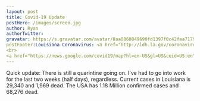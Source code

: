 ```yaml
---
layout: post
title: Covid-19 Update
postHero: /images/screen.jpg
author: Ryan
authorTwitter: 
gravatar: https://s.gravatar.com/avatar/8aa8860849690fd1397f0c42faa71795?s=80
postFooter:Louisiana Coronavirus: <a href="http://ldh.la.gov/coronavirus/">Covid Louisiana</a>
<br>
<a href="https://news.google.com/covid19/map?hl=en-US&gl=US&ceid=US:en">USA Covid-19</a>
---
```


Quick update: There is still a quarintine going on. I've had to go into work 
for the last two weeks (half days), regardless. Current cases in Louisiana is 29,340
and 1,969 dead. The USA has 1.18 Million confirmed cases and 68,276 dead.
